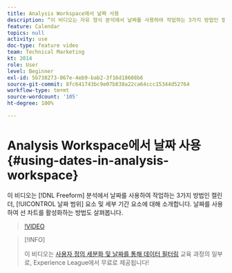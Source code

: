 ```yaml
---
title: Analysis Workspace에서 날짜 사용
description: “이 비디오는 자유 형식 분석에서 날짜를 사용하여 작업하는 3가지 방법인 캘린더, 날짜 범위 요소 및 세부 기간 요소에 대해 소개합니다. 날짜를 사용하여 선 차트를 활성화하는 방법도 살펴봅니다. ”
feature: Calendar
topics: null
activity: use
doc-type: feature video
team: Technical Marketing
kt: 2014
role: User
level: Beginner
exl-id: 5b738273-867e-4eb9-bab2-3f16d18608b6
source-git-commit: 8fc641743bc9e07b838a22ca64ccc15344d52764
workflow-type: tm+mt
source-wordcount: '105'
ht-degree: 100%

---
```


# Analysis Workspace에서 날짜 사용 {#using-dates-in-analysis-workspace}

이 비디오는 [!DNL Freeform] 분석에서 날짜를 사용하여 작업하는 3가지 방법인 캘린더, [!UICONTROL 날짜 범위] 요소 및 세부 기간 요소에 대해 소개합니다. 날짜를 사용하여 선 차트를 활성화하는 방법도 살펴봅니다.

>[!VIDEO](https://video.tv.adobe.com/v/24136/?quality=12&learn=on)

>[!INFO]
>
> 이 비디오는 [사용자 정의 세분화 및 날짜를 통해 데이터 필터링](https://experienceleague.adobe.com/?recommended=Analytics-U-1-2021.1.filterdata) 교육 과정의 일부로, Experience League에서 무료로 제공됩니다!